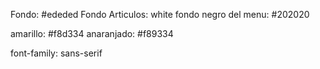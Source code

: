 Fondo: #ededed
Fondo Articulos: white
fondo negro del menu: #202020

amarillo: #f8d334
anaranjado: #f89334

font-family: sans-serif
